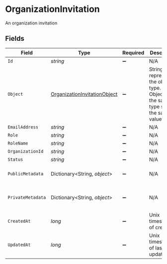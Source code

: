 # OrganizationInvitation

An organization invitation


## Fields

| Field                                                                                   | Type                                                                                    | Required                                                                                | Description                                                                             | Example                                                                                 |
| --------------------------------------------------------------------------------------- | --------------------------------------------------------------------------------------- | --------------------------------------------------------------------------------------- | --------------------------------------------------------------------------------------- | --------------------------------------------------------------------------------------- |
| `Id`                                                                                    | *string*                                                                                | :heavy_minus_sign:                                                                      | N/A                                                                                     | inv_12345                                                                               |
| `Object`                                                                                | [OrganizationInvitationObject](../../Models/Components/OrganizationInvitationObject.md) | :heavy_minus_sign:                                                                      | String representing the object's type. Objects of the same type share the same value.<br/> | organization_invitation                                                                 |
| `EmailAddress`                                                                          | *string*                                                                                | :heavy_minus_sign:                                                                      | N/A                                                                                     | user@example.com                                                                        |
| `Role`                                                                                  | *string*                                                                                | :heavy_minus_sign:                                                                      | N/A                                                                                     | admin                                                                                   |
| `RoleName`                                                                              | *string*                                                                                | :heavy_minus_sign:                                                                      | N/A                                                                                     |                                                                                         |
| `OrganizationId`                                                                        | *string*                                                                                | :heavy_minus_sign:                                                                      | N/A                                                                                     | org_12345                                                                               |
| `Status`                                                                                | *string*                                                                                | :heavy_minus_sign:                                                                      | N/A                                                                                     | pending                                                                                 |
| `PublicMetadata`                                                                        | Dictionary<String, *object*>                                                            | :heavy_minus_sign:                                                                      | N/A                                                                                     | {<br/>"key": "value"<br/>}                                                              |
| `PrivateMetadata`                                                                       | Dictionary<String, *object*>                                                            | :heavy_minus_sign:                                                                      | N/A                                                                                     | {<br/>"private_key": "secret_value"<br/>}                                               |
| `CreatedAt`                                                                             | *long*                                                                                  | :heavy_minus_sign:                                                                      | Unix timestamp of creation.                                                             | 1622547600                                                                              |
| `UpdatedAt`                                                                             | *long*                                                                                  | :heavy_minus_sign:                                                                      | Unix timestamp of last update.                                                          | 1622551200                                                                              |